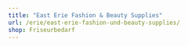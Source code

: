 ```yaml
---
title: "East Erie Fashion & Beauty Supplies"
url: /erie/east-erie-fashion-und-beauty-supplies/
shop: Friseurbedarf
---
```

